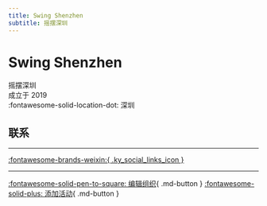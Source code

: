 ```yaml
---
title: Swing Shenzhen
subtitle: 摇摆深圳
---
```


# Swing Shenzhen

摇摆深圳  
成立于 2019  
:fontawesome-solid-location-dot: 深圳  


## 联系


---

 [:fontawesome-brands-weixin:{ .ky_social_links_icon }](# "摇摆深圳SwingShenzhen")

---

[:fontawesome-solid-pen-to-square: 编辑组织](https://github.com/swingdance/orgs/issues/new?assignees=&labels=update+org&projects=&template=03-update_entity.yml&title=Update%20Org%3A%20zh_CN%20%E2%80%A2%20Swing%20Shenzhen&region=zh_CN&id=swing-shen-zhen&name=Swing%20Shenzhen){ .md-button } [:fontawesome-solid-plus: 添加活动](https://github.com/swingdance/events/issues/new?assignees=&labels=add+event&projects=&template=02-add_entity.yml&title=Add%20Event%3A%20zh_CN%20%E2%80%A2%20%3CName%3E&region=zh_CN&province=Guangdong&city=Shenzhen&org_id=swing-shen-zhen){ .md-button }
